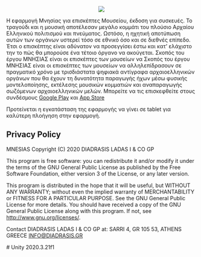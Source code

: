<p align="center">
  <a href="https://mnesias.gr/" target="_blank" align="center">
    <img src="https://www.diadrasis.gr/wp-content/uploads/2021/01/logo_mnesias_site-1.jpg">
  </a>
  <br/>
  
Η εφαρμογή Μνησίας για επισκέπτες Μουσείου, έκδοση για συσκευές. Το τραγούδι και η μουσική αποτέλεσαν μεγάλο κομμάτι του πλούσιο Αρχαίου Ελληνικού πολιτισμού και πνεύματος. Ωστόσο, η ηχητική αποτύπωση αυτών των οργάνων υστερεί τόσο σε εθνικό όσο και σε διεθνές επίπεδο. Έτσι ο επισκέπτης είναι αδύνατον να προσεγγίσει έστω και κατ’ ελάχιστο την το πώς θα μπορούσε ένα τέτοιο όργανο να ακούγεται.
Σκοπός του έργου ΜΝΗΣΙΑΣ είναι οι επισκέπτες των μουσείων να Σκοπός του έργου ΜΝΗΣΙΑΣ είναι οι επισκέπτες των μουσείων να αλληλεπίδρασουν σε πραγματικό χρόνο με τρισδιάστατα ψηφιακά αντίγραφα αρχαιοελληνικών οργάνων που θα έχουν τη δυνατότητα παραγωγής ήχων μέσω φυσικής μοντελοποίησης, εκτέλεσης μουσικών κομματιών και αναπαραγωγής σωζόμενων αρχαιοελληνικών μελών. Μπορείτε να τις επισκεφθείτε στους συνδέσμους <a href="https://play.google.com/store/apps/details?id=net.Diadrasis.Mnesias" target="_blank">Google Play</a>  και <a href="https://apps.apple.com/mn/app/mnesias/id1581985334" target="_blank">App Store</a> 

Προτείνεται η εγκατάσταση της εφαρμογής να γίνει σε tablet για καλύτερη πλοήγηση στην εφαρμογή. 

## Privacy Policy
  
 MNESIAS Copyright (C) 2020 DIADRASIS LADAS I & CO GP

This program is free software: you can redistribute it and/or modify it under the terms of the GNU General Public License as published by the Free Software Foundation, either version 3 of the License, or any later version.

This program is distributed in the hope that it will be useful, but WITHOUT ANY WARRANTY; without even the implied warranty of MERCHANTABILITY or FITNESS FOR A PARTICULAR PURPOSE.  See the GNU General Public License for more details.
You should have received a copy of the GNU General Public License along with this program.  If not, see <http://www.gnu.org/licenses/>.

Contact DIADRASIS LADAS I & CO GP at:
SARRI 4, GR 105 53, ATHENS GREECE
INFO@DIADRASIS.GR  
</p>
# Unity 2020.3.21f1
